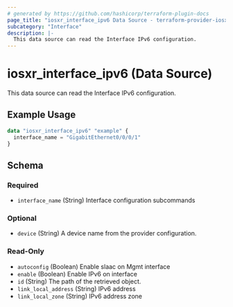 ```yaml
---
# generated by https://github.com/hashicorp/terraform-plugin-docs
page_title: "iosxr_interface_ipv6 Data Source - terraform-provider-iosxr"
subcategory: "Interface"
description: |-
  This data source can read the Interface IPv6 configuration.
---
```


# iosxr_interface_ipv6 (Data Source)

This data source can read the Interface IPv6 configuration.

## Example Usage

```terraform
data "iosxr_interface_ipv6" "example" {
  interface_name = "GigabitEthernet0/0/0/1"
}
```

<!-- schema generated by tfplugindocs -->
## Schema

### Required

- `interface_name` (String) Interface configuration subcommands

### Optional

- `device` (String) A device name from the provider configuration.

### Read-Only

- `autoconfig` (Boolean) Enable slaac on Mgmt interface
- `enable` (Boolean) Enable IPv6 on interface
- `id` (String) The path of the retrieved object.
- `link_local_address` (String) IPv6 address
- `link_local_zone` (String) IPv6 address zone


